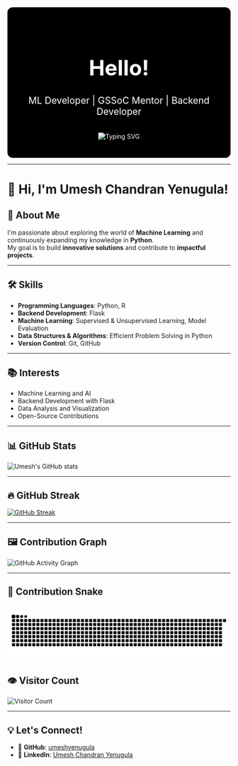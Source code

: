 <!-- Centered Welcome Section with Typing Animation -->
<div align="center" style="background-color:#000; color:#fff; padding:40px 20px; border-radius:12px;">
  <h1 style="font-size:3rem;">Hello!</h1>
  <h2 style="margin-top:10px; font-weight:400;">
    ML Developer | GSSoC Mentor | Backend Developer
  </h2>
  <br/>
  <img src="https://readme-typing-svg.herokuapp.com?font=Fira+Code&size=35&duration=3000&pause=500&color=%23888888&center=true&vCenter=true&width=700&lines=Welcome+to+my+profile!;Exploring+ML+and+Backend+Tech;Passionate+Open+Source+Contributor" alt="Typing SVG" />
</div>

---

# 👋 Hi, I'm Umesh Chandran Yenugula!

## 🚀 About Me
I'm passionate about exploring the world of **Machine Learning** and continuously expanding my knowledge in **Python**.  
My goal is to build **innovative solutions** and contribute to **impactful projects**.

---

## 🛠️ Skills

- **Programming Languages**: Python, R  
- **Backend Development**: Flask  
- **Machine Learning**: Supervised & Unsupervised Learning, Model Evaluation  
- **Data Structures & Algorithms**: Efficient Problem Solving in Python  
- **Version Control**: Git, GitHub

---

## 📚 Interests

- Machine Learning and AI  
- Backend Development with Flask  
- Data Analysis and Visualization  
- Open-Source Contributions

---

## 📊 GitHub Stats

![Umesh's GitHub stats](https://github-readme-stats.vercel.app/api?username=umeshyenugula&show_icons=true&theme=radical)

---

## 🔥 GitHub Streak

[![GitHub Streak](https://streak-stats.demolab.com?user=umeshyenugula&theme=tokyonight)](https://git.io/streak-stats)

---

## 🖼️ Contribution Graph

![GitHub Activity Graph](https://github-readme-activity-graph.vercel.app/graph?username=umeshyenugula&theme=github-compact)

---

## 🐍 Contribution Snake
![snake gif](https://github.com/umeshyenugula/umeshyenugula/blob/output/github-contribution-grid-snake.svg)
---

## 👁️ Visitor Count

![Visitor Count](https://komarev.com/ghpvc/?username=umeshyenugula&color=brightgreen)

---

## 💡 Let's Connect!

- 🔗 **GitHub**: [umeshyenugula](https://github.com/umeshyenugula)  
- 🔗 **LinkedIn**: [Umesh Chandran Yenugula](https://www.linkedin.com/in/umesh-chandran-yenugula-0a2576317)

<!---
umeshyenugula/umeshyenugula is a ✨ special ✨ repository because its `README.md` (this file) appears on your GitHub profile.
You can click the Preview link to take a look at your changes.
--->